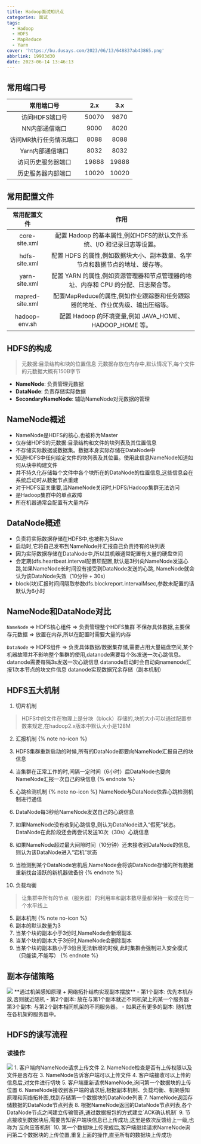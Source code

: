 ```yaml
---
title: Hadoop面试知识点
categories: 面试
tags:
  - Hadoop
  - HDFS
  - MapReduce
  - Yarn
cover: 'https://bu.dusays.com/2023/06/13/648837ab43865.png'
abbrlink: 19903d30
date: 2023-06-14 13:46:13
---
```

## 常用端口号

|       常用端口号       |  2.x  |  3.x  |
| :--------------------: | :---: | :---: |
|     访问HDFS端口号     | 50070 | 9870 |
|     NN内部通信端口     | 9000 | 8020 |
| 访问MR执行任务情况端口 | 8088 | 8088 |
|    Yarn内部通信端口    | 8032 | 8032 |
|   访问历史服务器端口   | 19888 | 19888 |
|   历史服务器内部端口   | 10020 | 10020 |

## 常用配置文件

|  常用配置文件  |                                        作用                                        |
| :-------------: | :---------------------------------------------------------------------------------: |
|  core-site.xml  |       配置 Hadoop 的基本属性,例如HDFS的默认文件系统、I/O 和记录日志等设置。       |
|  hdfs-site.xml  |   配置 HDFS 的属性,例如数据块大小、副本数量、名字节点和数据节点的地址、缓存等。   |
|  yarn-site.xml  | 配置 YARN 的属性,例如资源管理器和节点管理器的地址、内存和 CPU 的分配、日志聚合等。 |
| mapred-site.xml |   配置MapReduce的属性,例如作业跟踪器和任务跟踪器的地址、作业优先级、输出压缩等。   |
|  hadoop-env.sh  |              配置 Hadoop 的环境变量,例如 JAVA_HOME、HADOOP_HOME 等。              |

## HDFS的构成
> 元数据:目录结构和块的位置信息
> 元数据存放在内存中,默认情况下,每个文件的元数据大概有150B字节

- **NameNode**: 负责管理元数据
- **DataNode**: 负责存储实际数据
- **SecondaryNameNode**: 辅助NameNode对元数据的管理

## NameNode概述
- NameNode是HDFS的核心,也被称为Master
- 仅存储HDFS的元数据:目录结构和文件的块列表及其位置信息
- 不存储实际数据或数据集。数据本身实际存储在DataNode中
- 知道HDFS中任何给定文件的块列表及其位置。使用此信息NameNode知道如何从块中构建文件
- 并不持久化存储每个文件中各个块所在的DataNode的位置信息,这些信息会在系统启动时从数据节点重建
- 对于HDFS至关重要,当NameNode关闭时,HDFS/Hadoop集群无法访问
- 是Hadoop集群中的单点故障
- 所在机器通常会配置有大量内存

## DataNode概述
- 负责将实际数据存储在HDFS中,也被称为Slave
- 启动时,它将自己发布到NameNode并汇报自己负责持有的块列表
- 因为实际数据存储在DataNode中,所以其机器通常配置有大量的硬盘空间
- 会定期(dfs.heartbeat.interval配置项配置,默认是3秒)向NameNode发送心跳,如果NameNode长时间没有接受到DataNode发送的心跳, NameNode就会认为该DataNode失效（10分钟 + 30s）
- block(块)汇报时间间隔取参数dfs.blockreport.intervalMsec,参数未配置的话默认为6小时


## NameNode和DataNode对比
`NameNode` => HDFS核心组件 => 负责管理整个HDFS集群
    不保存具体数据,主要保存元数据 => 放置在内存,所以在配置时需要大量的内存

`DataNode` => HDFS组件 => 负责具体数据/数据集存储,需要占用大量磁盘空间,某个机器故障并不影响整个集群的使用,datanode需要每个3s发送一次心跳信息。
    datanode需要每隔3s发送一次心跳信息
    datanode启动时会自动向namenode汇报1次本节点的块文件信息
    datanode实现数据冗余存储（副本机制）


## HDFS五大机制
1. 切片机制
> HDFS中的文件在物理上是分块（block）存储的,块的大小可以通过配置参数来规定,在hadoop2.x版本中默认大小是128M

2. 汇报机制
{% note no-icon %}
1. HDFS集群重新启动的时候,所有的DataNode都要向NameNode汇报自己的块信息
2. 当集群在正常工作的时,间隔一定时间（6小时）后DataNode也要向NameNode汇报一次自己的块信息
{% endnote %}

3. 心跳检测机制
{% note no-icon %}
    NameNode与DataNode依靠心跳检测机制进行通信
1. DataNode每3秒给NameNode发送自己的心跳信息
2. 如果NameNode没有收到心跳信息,则认为DataNode进入“假死”状态。DataNode在此阶段还会再尝试发送10次（30s）心跳信息
3. 如果NameNode超过最大间隙时间（10分钟）还未接收到DataNode的信息,则认为该DataNode进入“宕机”状态
4. 当检测到某个DataNode宕机后,NameNode会将该DataNode存储的所有数据重新找台活跃的新机器做备份
{% endnote %}

4. 负载均衡
> 让集群中所有的节点（服务器）的利用率和副本数尽量都保持一致或在同一个水平线上

5. 副本机制 
{% note no-icon %}
1. 副本的默认数量为3
2. 当某个块的副本小于3份时,NameNode会新增副本
3. 当某个块的副本大于3份时,NameNode会删除副本
4. 当某个块的副本数小于3份且无法新增的时候,此时集群会强制进入安全模式（只能读,不能写）
{% endnote %}


## 副本存储策略
<img src="https://bu.dusays.com/2023/06/14/6489785b76db3.png"/>
**通过机架感知原理 + 网络拓扑结构实现副本摆放**
- 第1个副本: 优先本机存放,否则就近随机
- 第2个副本: 放在与第1个副本就近不同机架上的某一个服务器
- 第3个副本: 与第2个副本相同机架的不同服务器。
- 如果还有更多的副本: 随机放在各机架的服务器中。


## HDFS的读写流程
### 读操作
<img src="https://bu.dusays.com/2023/06/14/64899447b1874.png"/>
1. 客户端向NameNode请求上传文件
2. NameNode检查是否有上传权限以及文件是否存在
3. NameNode告诉客户端可以上传文件
4. 客户端接收可以上传的信息后,对文件进行切块
5. 客户端重新请求NameNode,询问第一个数据块的上传位置
6. NameNode接收到客户端的请求后,根据副本机制、负载均衡、机架感知原理和网络拓补图,找到存储第一个数据块的DataNode列表
7. NameNode返回存储数据的DataNode节点列表
8. 根据NameNode返回的DataNode节点列表,各个DataNode节点之间建立传输管道,通过数据报包的方式建立`ACK确认机制`
9. 节点接收到数据块后,需要告知客户端块信息已上传成功,这里是依次反馈给上一级,也称为`反向应答机制`
10. 第一个数据块上传完成后,客户端继续请求NameNode询问第二个数据块的上传位置,重复上面的操作,直至所有的数据块上传成功